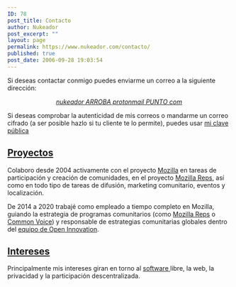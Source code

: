 ```yaml
---
ID: 78
post_title: Contacto
author: Nukeador
post_excerpt: ""
layout: page
permalink: https://www.nukeador.com/contacto/
published: true
post_date: 2006-09-28 19:03:54
---
```

<p>Si deseas contactar conmigo puedes enviarme un correo a la siguiente dirección:</p>
<p style="text-align: center;"><em><a title="¡Contacta!" href="mailto:" data-external="true">nukeador ARROBA protonmail PUNTO com</a></em></p>
<p>Si deseas comprobar la autenticidad de mis correos o mandarme un correo cifrado (a ser posible hazlo si tu cliente te lo permite), puedes usar <a href="/pgp/">mi clave pública</a></p>
<h2><span style="text-decoration: underline;">Proyectos</span></h2>
<p>Colaboro desde 2004 activamente con el proyecto <a title="Mozilla" href="http://www.mozilla.org/es/about" data-external="true">Mozilla</a> en tareas de participación y creación de comunidades, en el proyecto <a href="http://reps.mozilla.org/" data-external="true">Mozilla Reps</a>, así como en todo tipo de tareas de difusión, marketing comunitario, eventos y localización.</p>
<p>De 2014 a 2020 trabajé como empleado a tiempo completo en Mozilla, guiando la estrategia de programas comunitarios (como <a href="http://reps.mozilla.org/" data-external="true">Mozilla Reps</a> o <a href="https://voice.mozilla.org">Common Voice</a>) y responsable de estrategias comunitarias globales dentro del <a href="https://wiki.mozilla.org/Innovation" data-external="true">equipo de Open Innovation</a>.</p>
<h2><span style="text-decoration: underline;">Intereses</span></h2>
<p>Principalmente mis intereses giran en torno al <a title="Wikipedia - Software Libre" href="http://es.wikipedia.org/wiki/Software_Libre" data-external="true">software </a>libre, la web, la privacidad y la participación descentralizada.</p>

<!-- wp:paragraph -->
<p></p>
<!-- /wp:paragraph -->